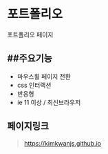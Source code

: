 # 포트폴리오

포트폴리오 페이지

##주요기능
---
+ 마우스휠 페이지 전환
+ css 인터랙션
+ 반응형
+ ie 11 이상 / 최신브라우저

## 페이지링크

> https://kimkwanjs.github.io
